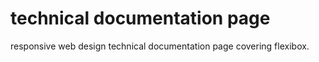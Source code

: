 # technical documentation page

responsive web design technical documentation page covering flexibox.
